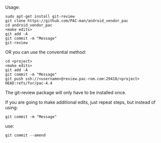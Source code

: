 Usage:
 
    sudo apt-get install git-review
    git clone https://github.com/PAC-man/android_vendor_pac
    cd android_vendor_pac
    <make edits>
    git add -A
    git commit -m "Message"
    git-review
 
OR you can use the convential method:
 
    cd <project>
    <make edits>
    git add -A
    git commit -m "Message"
    git push ssh://<username>@review.pac-rom.com:29418/<project> HEAD:refs/for/pac-4.4
 
 
The git-review package will only have to be installed once.
 
If you are going to make additional edits, just repeat steps, but instead of using:
 
    git commit -m "Message"
 
use:
 
    git commit --amend
